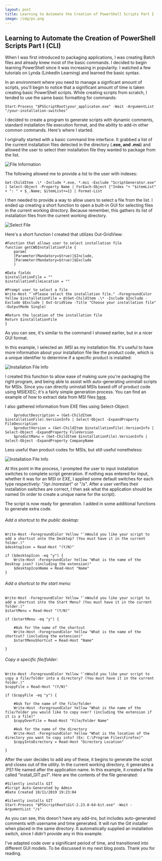 ```yaml
---
layout: post
title: Learning to Automate the Creation of PowerShell Scripts Part I (CLI)
image: /img/ps.png
---
```


## Learning to Automate the Creation of PowerShell Scripts Part I (CLI)

When I was first introduced to packaging applications, I was creating Batch files and already knew most of the basic commands. I decided to begin learning PowerShell since it was increasing in popularity. I watched a few tutorials on Lynda (LinkedIn Learning) and learned the basic syntax.

In an environment where you need to manage a signficant amount of scripts, you'll begin to notice that a significant amount of time is taken creating basic PowerShell scripts. While creating scripts from scratch, I tended to use the same basic formatting for commands:

```
Start-Process "$PSScriptRoot\your_applicaton.exe" -Wait -ArgumentList "/your-installation-switches"
```

I decided to create a program to generate scripts with dynamic comments, standard installation file execution format, and the ability to add-in other common commands. Here's where I started.

I originally started with a basic command line interface. It grabbed a list of the current installation files detected in the directory (**.exe, and .msi**) and allowed the user to select their installation file they wanted to package from the list.

![File Information](https://i.imgur.com/WYcyu0r.png)

The following allowed me to provide a list to the user with indexes:
	
```
Get-ChildItem .\* -Include *.exe, *.msi -Exclude "ScriptGenerator.exe" | Select-Object -Property Name | ForEach-Object {"Index "+ "$itemList" + ": " + $_.Name; $itemList+=1} | Format-List
```
    
I then needed to provide a way to allow users to select a file from the list. I ended up creating a short function to open a built-in GUI for selecting files in the current working directory. Because remember, this gathers its list of installation files from the current working directory. 

![Select File](https://i.imgur.com/flPeOUQ.png)

Here's a short function I created that utilizes Out-GridView:


```
#Function that allows user to select installation file
function getCWDInstallationFile {
    param(
    [Parameter(Mandatory=$true)]$Include,
    [Parameter(Mandatory=$true)]$Exclude
    )
    
#Data fields
$installationFile = ""
$installationFileLocation = ""

#Prompt user to select a file
Write-Host "`nPlease select the installation file." -ForegroundColor Yellow $installationFile = @(Get-ChildItem .\* -Include $Include -Exclude $Exclude | Out-GridView -Title "Choose your installation file" -OutputMode Single)
        
#Return the location of the installation file
Return $installationFile
}
```

As you can see, it's similar to the command I showed earlier, but in a nicer GUI format.

In this example, I selected an .MSI as my installation file. It's useful to have more information about your installation file like the product code, which is a unique identifier to determine if a specific product is installed:

![Installation File Info](https://i.imgur.com/dC9uXtU.png)

I created this function to allow ease of making sure you're packaging the right program, and being able to assist with auto-generating uninstall scripts for MSIs. Since you can directly uninstall MSIs based off of product code using MSIEXEC; it's a fairly simple generation process. You can find an example of how to extract data from MSI files [here](https://www.scconfigmgr.com/2014/08/22/how-to-get-msi-file-information-with-powershell/).

I also gathered information from EXE files using Select-Object:
```
    $productDescription = (Get-ChildItem $installationFile).VersionInfo | Select-Object -ExpandProperty FileDescription
    $productVersion = (Get-ChildItem $installationFile).VersionInfo | Select-Object -ExpandProperty FileVersion
    $productManu = (Get-ChildItem $installationFile).VersionInfo | Select-Object -ExpandProperty CompanyName
```
Less useful than product codes for MSIs, but still useful nonetheless:

![Installation File Info](https://i.imgur.com/5vHN5Fy.png)

At this point in the process, I prompted the user to input installation switches to complete script generation. If nothing
was entered for input, whether it was for an MSI or EXE, I applied some default switches for each type respectively: "/qn /norestart" or "/s". After a user verifies their installation switches are correct, I then ask what the application should be named (In order to create a unique name for the script).

The script is now ready for generation. I added in some additional functions to generate extra code.

###### Add a shortcut to the public desktop:

```
Write-Host -ForegroundColor Yellow "`nWould you like your script to add a shortcut onto the Desktop? (You must have it in the current folder.)"
$desktopIcon = Read-Host "(Y/N)"

if ($desktopIcon -eq "y") {
    Write-Host -ForegroundColor Yellow "What is the name of the Desktop icon? (including the extension)"
    $desktopIconName = Read-Host "Name"      
}
```

###### Add a shortcut to the start menu:

```
Write-Host -ForegroundColor Yellow "`nWould you like your script to add a shortcut into the Start Menu? (You must have it in the current folder.)"
$startMenu = Read-Host "(Y/N)"

if ($startMenu -eq "y") {
            
    #Ask for the name of the shortcut
    Write-Host -ForegroundColor Yellow "What is the name of the shortcut? (including the extension)"
    $startMenuShortcut = Read-Host "Name" 

}
```

###### Copy a specific file/folder:
```
Write-Host -ForegroundColor Yellow "`nWould you like your script to copy a file/folder into a directory? (You must have it in the current folder.)"
$copyFile = Read-Host "(Y/N)"

if ($copyFile -eq "y") {
            
    #Ask for the name of the file/folder
    Write-Host -ForegroundColor Yellow "What is the name of the file/folder you would like to copy over? (including the extension if it is a file)"
    $copyOverFile = Read-Host "File/Folder Name" 

    #Ask for the name of the directory
    Write-Host -ForegroundColor Yellow "What is the location of the directory you want to copy into? (Ex: C:\Program Files\Firefox)"
    $copyIntoDirectory = Read-Host "Directory Location" 

}
```

After the user decides to add any of these, it begins to generate the script and closes out of the utility. In the current working directory, it generates a .PS1 file named after the application name. In this example, it created a file called "install_GIT.ps1". Here are the contents of the file generated:
```
#Silently installs GIT
#Script Auto-Generated by Admin
#Date Created 10/11/2019 19:23:04
            
#Silently installs GIT
Start-Process "$PSScriptRoot\Git-2.23.0-64-bit.exe" -Wait -ArgumentList "/s"
```

As you can see, this doesn't have any add-ins, but includes auto-generated comments with username and time generated. It will run the Git installer when placed in the same directory. It automatically supplied an installation switch, since I didn't provide any in this example. 

I've adapted code over a significant period of time, and transitioned into different GUI models. To be discussed in my next blog posts. Thank you for reading.



